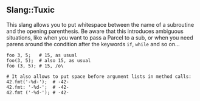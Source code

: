 ## Slang::Tuxic

This slang allows you to put whitespace between the name of a subroutine and the opening parenthesis.
Be aware that this introduces ambiguous situations, like when you want to pass a Parcel to a sub, or
when you need parens around the condition after the keywords `if`, `while` and so on...

```perl6
foo 3, 5;   # 15, as usual
foo(3, 5);  # also 15, as usual
foo (3, 5); # 15, /o\

# It also allows to put space before argument lists in method calls:
42.fmt('-%d-');  # -42-
42.fmt: '-%d-';  # -42-
42.fmt ('-%d-'); # -42-
```
